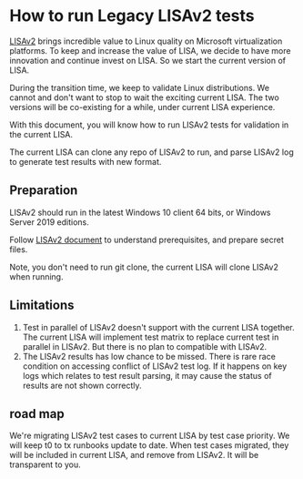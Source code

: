 # How to run Legacy LISAv2 tests

[LISAv2](https://github.com/microsoft/lisa) brings incredible value to Linux quality on Microsoft virtualization platforms. To keep and increase the value of LISA, we decide to have more innovation and continue invest on LISA. So we start the current version of LISA.

During the transition time, we keep to validate Linux distributions. We cannot and don't want to stop to wait the exciting current LISA. The two versions will be co-existing for a while, under current LISA experience.

With this document, you will know how to run LISAv2 tests for validation in the current LISA.

The current LISA can clone any repo of LISAv2 to run, and parse LISAv2 log to generate test results with new format.

## Preparation

LISAv2 should run in the latest Windows 10 client 64 bits, or Windows Server 2019 editions.

Follow [LISAv2 document](https://github.com/microsoft/lisa/blob/master/README.md) to understand prerequisites, and prepare secret files.

Note, you don't need to run git clone, the current LISA will clone LISAv2 when running.

## Limitations

1. Test in parallel of LISAv2 doesn't support with the current LISA together. The current LISA will implement test matrix to replace current test in parallel in LISAv2. But there is no plan to compatible with LISAv2.
2. The LISAv2 results has low chance to be missed. There is rare race condition on accessing conflict of LISAv2 test log. If it happens on key logs which relates to test result parsing, it may cause the status of results are not shown correctly.

## road map

We're migrating LISAv2 test cases to current LISA by test case priority. We will keep t0 to tx runbooks update to date. When test cases migrated, they will be included in current LISA, and remove from LISAv2. It will be transparent to you.
